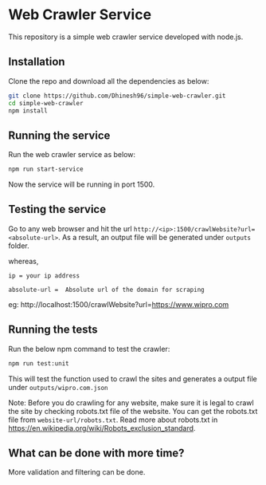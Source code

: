 # Web Crawler Service

This repository is a simple web crawler service developed with node.js. 

## Installation

Clone the repo and download all the dependencies as below:

```bash
git clone https://github.com/Dhinesh96/simple-web-crawler.git
cd simple-web-crawler 
npm install
```

## Running the service

Run the web crawler service as below:

```bash
npm run start-service
```

Now the service will be running in port 1500.


## Testing the service

Go to any web browser and hit the url `http://<ip>:1500/crawlWebsite?url=<absolute-url>`. As a result, an output file will be generated under `outputs` folder.

whereas, 

    ip = your ip address
    
    absolute-url =  Absolute url of the domain for scraping
    
eg: http://localhost:1500/crawlWebsite?url=https://www.wipro.com 


## Running the tests

Run the below npm command to test the crawler:

```bash
npm run test:unit
```

This will test the function used to crawl the sites and generates a output file under `outputs/wipro.com.json`

Note: Before you do crawling for any website, make sure it is legal to crawl the site by checking robots.txt file of the website. You can get the robots.txt file from `website-url/robots.txt`. Read more about robots.txt in https://en.wikipedia.org/wiki/Robots_exclusion_standard.


## What can be done with more time?

More validation and filtering can be done.
